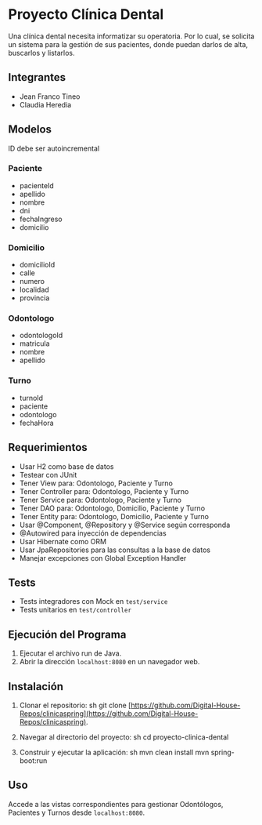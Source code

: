 # Proyecto Clínica Dental

Una clínica dental necesita informatizar su operatoria. Por lo cual, se solicita un sistema para la gestión de sus
pacientes, donde puedan darlos de alta, buscarlos y listarlos.

## Integrantes

- Jean Franco Tineo
- Claudia Heredia

## Modelos

ID debe ser autoincremental

### Paciente

- pacienteId
- apellido
- nombre
- dni
- fechaIngreso
- domicilio

### Domicilio

- domicilioId
- calle
- numero
- localidad
- provincia

### Odontologo

- odontologoId
- matricula
- nombre
- apellido

### Turno

- turnoId
- paciente
- odontologo
- fechaHora

## Requerimientos

- Usar H2 como base de datos
- Testear con JUnit
- Tener View para: Odontologo, Paciente y Turno
- Tener Controller para: Odontologo, Paciente y Turno
- Tener Service para: Odontologo, Paciente y Turno
- Tener DAO para: Odontologo, Domicilio, Paciente y Turno
- Tener Entity para: Odontologo, Domicilio, Paciente y Turno
- Usar @Component, @Repository y @Service según corresponda
- @Autowired para inyección de dependencias
- Usar Hibernate como ORM
- Usar JpaRepositories para las consultas a la base de datos
- Manejar excepciones con Global Exception Handler

## Tests

- Tests integradores con Mock en `test/service`
- Tests unitarios en `test/controller`

## Ejecución del Programa

1. Ejecutar el archivo run de Java.
2. Abrir la dirección `localhost:8080` en un navegador web.

## Instalación

1. Clonar el repositorio:
   sh
   git
   clone [https://github.com/Digital-House-Repos/clinicaspring](https://github.com/Digital-House-Repos/clinicaspring).

2. Navegar al directorio del proyecto:
   sh
   cd proyecto-clinica-dental

3. Construir y ejecutar la aplicación:
   sh
   mvn clean install
   mvn spring-boot:run

## Uso

Accede a las vistas correspondientes para gestionar Odontólogos, Pacientes y Turnos desde `localhost:8080`.
